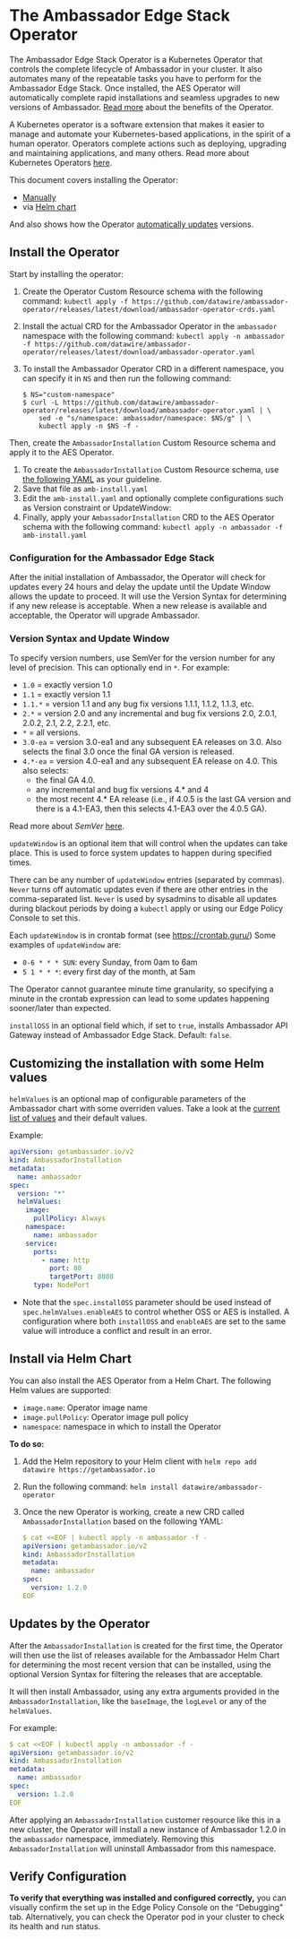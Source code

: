 # The Ambassador Edge Stack Operator

The Ambassador Edge Stack Operator is a Kubernetes Operator that controls the
complete lifecycle of Ambassador in your cluster. It also
automates many of the repeatable tasks you have to perform for the Ambassador
Edge Stack. Once installed, the AES Operator will automatically complete rapid
installations and seamless upgrades to new versions of Ambassador.  [Read
more](https://github.com/datawire/ambassador-operator/blob/master/README.md#version-syntax)
about the benefits of the Operator.

A Kubernetes operator is a software extension that makes it easier to manage and automate your
Kubernetes-based applications, in the spirit of a human operator. Operators complete actions such
as deploying, upgrading and maintaining applications, and many others. Read more about Kubernetes
Operators [here](https://kubernetes.io/docs/concepts/extend-kubernetes/operator/).

This document covers installing the Operator:

* [Manually](#install-the-operator)
* via [Helm chart](#install-via-helm-chart)

And also shows how the Operator [automatically
updates](#updates-by-the-operator) versions.

## Install the Operator

Start by installing the operator:

1. Create the Operator Custom Resource schema with the following command:
   `kubectl apply -f https://github.com/datawire/ambassador-operator/releases/latest/download/ambassador-operator-crds.yaml`
2. Install the actual CRD for the Ambassador Operator in the `ambassador` namespace with the following command:
   `kubectl apply -n ambassador -f https://github.com/datawire/ambassador-operator/releases/latest/download/ambassador-operator.yaml`
3. To install the Ambassador Operator CRD in a different namespace, you can specify it in `NS` and
   then run the following command:

    ```
    $ NS="custom-namespace"
    $ curl -L https://github.com/datawire/ambassador-operator/releases/latest/download/ambassador-operator.yaml | \
        sed -e "s/namespace: ambassador/namespace: $NS/g" | \
        kubectl apply -n $NS -f -
    ```

Then, create the `AmbassadorInstallation` Custom Resource schema and apply it to the AES Operator.

1. To create the `AmbassadorInstallation` Custom Resource schema, use
   [the following YAML](https://github.com/datawire/ambassador-operator#the-operator-custom-resource-cr)
   as your guideline.
2. Save that file as `amb-install.yaml`
3. Edit the `amb-install.yaml` and optionally complete configurations such as Version constraint or UpdateWindow:
4. Finally, apply your `AmbassadorInstallation` CRD to the AES Operator schema
   with the following command: `kubectl apply -n ambassador -f amb-install.yaml`

### Configuration for the Ambassador Edge Stack

After the initial installation of Ambassador, the Operator will check for updates every 24 hours and
delay the update until the Update Window allows the update to proceed. It will use the Version Syntax for
determining if any new release is acceptable. When a new release is available and acceptable, the Operator
will upgrade Ambassador.

### Version Syntax and Update Window

To specify version numbers, use SemVer for the version number for any level of
precision. This can optionally end in `*`.  For example:

  * `1.0` = exactly version 1.0
  * `1.1` = exactly version 1.1
  * `1.1.*` = version 1.1 and any bug fix versions 1.1.1, 1.1.2, 1.1.3, etc.
  * `2.*` = version 2.0 and any incremental and bug fix versions 2.0, 2.0.1, 2.0.2, 2.1, 2.2, 2.2.1, etc.
  * `*` = all versions.
  * `3.0-ea` = version 3.0-ea1 and any subsequent EA releases on 3.0. Also selects the final 3.0 once the
    final GA version is released.
  * `4.*-ea` = version 4.0-ea1 and any subsequent EA release on 4.0. This also selects:
      * the final GA 4.0.
      * any incremental and bug fix versions 4.* and 4
      * the most recent 4.* EA release (i.e., if 4.0.5 is the last GA version and
        there is a 4.1-EA3, then this selects 4.1-EA3 over the 4.0.5 GA).

Read more about _SemVer_ [here](https://github.com/Masterminds/semver#basic-comparisons).

`updateWindow` is an optional item that will control when the updates can take
place. This is used to force system updates to happen during specified times.

There can be any number of `updateWindow` entries (separated by commas).
`Never` turns off automatic updates even if there are other entries in the
comma-separated list. `Never` is used by sysadmins to disable all updates during
blackout periods by doing a `kubectl` apply or using our Edge Policy Console to
set this.

Each `updateWindow` is in crontab format (see https://crontab.guru/) Some
examples of `updateWindow` are:

* `0-6 * * * SUN`: every Sunday, from 0am to 6am
* `5 1 * * *`: every first day of the month, at 5am

The Operator cannot guarantee minute time granularity, so specifying a minute in the crontab
expression can lead to some updates happening sooner/later than expected.

`installOSS` in an optional field which, if set to `true`, installs Ambassador API Gateway instead of
Ambassador Edge Stack.
Default: `false`.

## Customizing the installation with some Helm values

`helmValues` is an optional map of configurable parameters of the Ambassador chart
with some overriden values. Take a look at the [current list of values](https://github.com/datawire/ambassador/tree/master/charts/ambassador#configuration)
and their default values.

Example:

```yaml
apiVersion: getambassador.io/v2
kind: AmbassadorInstallation
metadata:
  name: ambassador
spec:
  version: "*"
  helmValues:
    image:
      pullPolicy: Always
    namespace:
      name: ambassador
    service:
      ports:
        - name: http
          port: 80
          targetPort: 8080
      type: NodePort
```

* Note that the `spec.installOSS` parameter should be used instead of `spec.helmValues.enableAES` to control whether 
  OSS or AES is installed. A configuration where both `installOSS` and `enableAES` are set to the same value will 
  introduce a conflict and result in an error.

## Install via Helm Chart

You can also install the AES Operator from a Helm Chart. The following Helm values are supported:

* `image.name`: Operator image name
* `image.pullPolicy`: Operator image pull policy
* `namespace`: namespace in which to install the Operator

**To do so:**

1. Add the Helm repository to your Helm client with `helm repo add datawire https://getambassador.io`
2. Run the following command: `helm install datawire/ambassador-operator`
3. Once the new Operator is working, create a new CRD called `AmbassadorInstallation` based on the following YAML:

    ```yaml
    $ cat <<EOF | kubectl apply -n ambassador -f -
    apiVersion: getambassador.io/v2
    kind: AmbassadorInstallation
    metadata:
      name: ambassador
    spec:
      version: 1.2.0
    EOF
    ```

## Updates by the Operator

After the `AmbassadorInstallation` is created for the first time, the Operator
will then use the list of releases available for the Ambassador Helm Chart for
determining the most recent version that can be installed, using the optional
Version Syntax for filtering the releases that are acceptable.

It will then install Ambassador, using any extra arguments provided in the `AmbassadorInstallation`,
like the `baseImage`, the `logLevel` or any of the `helmValues`.

For example:

```yaml
$ cat <<EOF | kubectl apply -n ambassador -f -
apiVersion: getambassador.io/v2
kind: AmbassadorInstallation
metadata:
  name: ambassador
spec:
  version: 1.2.0
EOF
```

After applying an `AmbassadorInstallation` customer resource like this in a new cluster, the Operator will install a new instance of Ambassador 1.2.0 in the `ambassador` namespace, immediately. Removing this `AmbassadorInstallation` will uninstall Ambassador from this namespace.

## Verify Configuration

**To verify that everything was installed and configured correctly,** you can visually confirm the set up in the Edge Policy Console on the “Debugging” tab. Alternatively, you can check the Operator pod in your cluster to check its health and run status.
